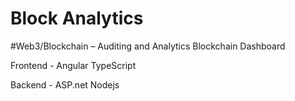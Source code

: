 # Block Analytics

#Web3/Blockchain – Auditing and Analytics Blockchain Dashboard 

Frontend - Angular TypeScript  

Backend - ASP.net Nodejs

